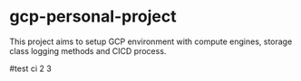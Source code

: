 # gcp-personal-project
This project aims to setup GCP environment with compute engines, storage class logging methods and CICD process.

#test ci 2 3